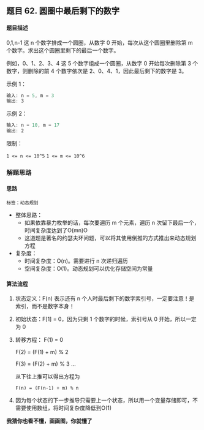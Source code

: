 ## 题目 62. 圆圈中最后剩下的数字
#### 题目描述
0,1,n-1 这 n 个数字排成一个圆圈，从数字 0 开始，每次从这个圆圈里删除第 m 个数字。求出这个圆圈里剩下的最后一个数字。

例如，0、1、2、3、4 这 5 个数字组成一个圆圈，从数字 0 开始每次删除第 3 个数字，则删除的前 4 个数字依次是 2、0、4、1，因此最后剩下的数字是 3。

示例 1：

``` js
输入: n = 5, m = 3
输出: 3
```
示例 2：

``` js
输入: n = 10, m = 17
输出: 2
```
限制：

`1 <= n <= 10^5`
`1 <= m <= 10^6`

### 解题思路
#### 思路
`标签：动态规划`
- 整体思路：
  - 如果依靠暴力枚举的话，每次要遍历 m 个元素，遍历 n 次留下最后一个，时间复杂度达到了O(mn)O
  - 这道题是著名的约瑟夫环问题，可以将其使用倒推的方式推出来动态规划方程
- 复杂度：
  - 时间复杂度：O(n)。需要进行 n 次递归遍历
  - 空间复杂度：O(1)。动态规划可以优化存储空间为常量

#### 算法流程
1. 状态定义：F(n) 表示还有 n 个人时最后剩下的数字索引号，一定要注意！是索引，而不是数字本身！
2. 初始状态：F[1] = 0，因为只剩 1 个数字的时候，索引号从 0 开始，所以一定为 0
3. 转移方程：
   F(1) = 0

   F(2) = (F(1) + m) % 2

   F(3) = (F(2) + m) % 3
   ...

    从下往上推可以得出方程为

   `F(n) = (F(n-1) + m) % n`

4. 因为每个状态的下一步推导只需要上一个状态，所以用一个变量存储即可，不需要使用数组，将时间复杂度降低到O(1)
   
**我猜你也看不懂，画画图，你就懂了**

